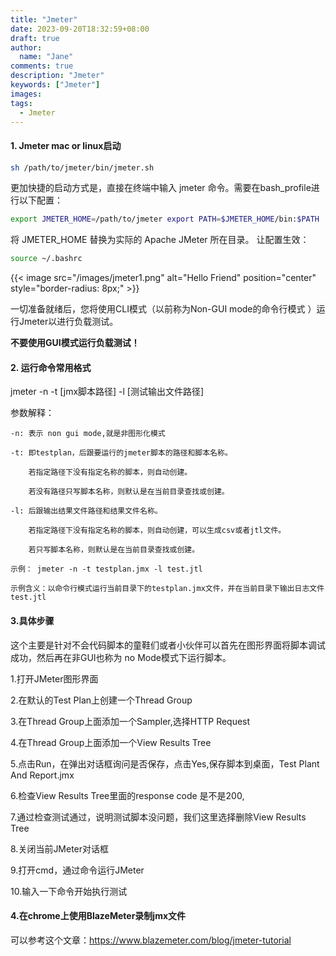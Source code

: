 ```yaml
---
title: "Jmeter"
date: 2023-09-20T18:32:59+08:00
draft: true
author:
  name: "Jane"
comments: true
description: "Jmeter"
keywords: ["Jmeter"]
images:
tags:
  - Jmeter
---
```



#### 1. Jmeter mac or linux启动

```bash
sh /path/to/jmeter/bin/jmeter.sh
```
更加快捷的启动方式是，直接在终端中输入 jmeter 命令。需要在bash_profile进行以下配置：

```bash
export JMETER_HOME=/path/to/jmeter export PATH=$JMETER_HOME/bin:$PATH
```
将 JMETER_HOME 替换为实际的 Apache JMeter 所在目录。
让配置生效：

```bash
source ~/.bashrc

```
{{< image src="/images/jmeter1.png" alt="Hello Friend" position="center" style="border-radius: 8px;" >}}

一切准备就绪后，您将使用CLI模式（以前称为Non-GUI mode的命令行模式 ）运行Jmeter以进行负载测试。

**不要使用GUI模式运行负载测试！**

#### 2. 运行命令常用格式

jmeter -n -t [jmx脚本路径] -l [测试输出文件路径]

参数解释：

```text
-n: 表示 non gui mode,就是非图形化模式
 
-t: 即testplan，后跟要运行的jmeter脚本的路径和脚本名称。
 
    若指定路径下没有指定名称的脚本，则自动创建。
 
    若没有路径只写脚本名称，则默认是在当前目录查找或创建。
 
-l: 后跟输出结果文件路径和结果文件名称。
 
    若指定路径下没有指定名称的脚本，则自动创建，可以生成csv或者jtl文件。
    
    若只写脚本名称，则默认是在当前目录查找或创建。
 
示例： jmeter -n -t testplan.jmx -l test.jtl
 
示例含义：以命令行模式运行当前目录下的testplan.jmx文件，并在当前目录下输出日志文件test.jtl
```

#### 3.具体步骤

这个主要是针对不会代码脚本的童鞋们或者小伙伴可以首先在图形界面将脚本调试成功，然后再在非GUI也称为 no Mode模式下运行脚本。

1.打开JMeter图形界面

2.在默认的Test Plan上创建一个Thread Group

3.在Thread Group上面添加一个Sampler,选择HTTP Request

4.在Thread Group上面添加一个View Results Tree

5.点击Run，在弹出对话框询问是否保存，点击Yes,保存脚本到桌面，Test Plant And Report.jmx

6.检查View Results Tree里面的response code 是不是200,

7.通过检查测试通过，说明测试脚本没问题，我们这里选择删除View Results Tree

8.关闭当前JMeter对话框

9.打开cmd，通过命令运行JMeter

10.输入一下命令开始执行测试



#### 4.在chrome上使用BlazeMeter录制jmx文件

可以参考这个文章：https://www.blazemeter.com/blog/jmeter-tutorial